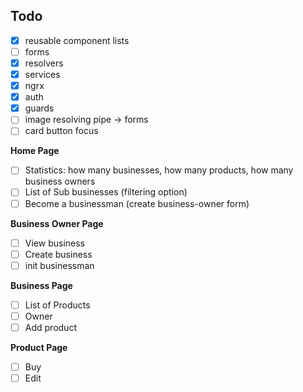 ## Todo

- [x] reusable component lists
- [ ] forms
- [x] resolvers
- [x] services
- [x] ngrx
- [x] auth
- [x] guards
- [ ] image resolving pipe -> forms
- [ ] card button focus

**Home Page**

- [ ] Statistics: how many businesses, how many products, how many business owners
- [ ] List of Sub businesses (filtering option)
- [ ] Become a businessman (create business-owner form)

**Business Owner Page**

- [ ] View business
- [ ] Create business
- [ ] init businessman

**Business Page**

- [ ] List of Products
- [ ] Owner
- [ ] Add product

**Product Page**

- [ ] Buy
- [ ] Edit
